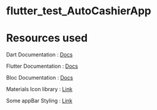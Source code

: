 # flutter_test_AutoCashierApp
 
# Resources used

Dart Documentation : [Docs](https://dart.dev/)

Flutter Documentation : [Docs](https://docs.flutter.dev/get-started/learn-flutter)

Bloc  Documentation : [Docs](https://bloclibrary.dev/getting-started/)

Materials Icon library : [Link](https://fonts.google.com/icons)

Some appBar Styling : [Link](https://www.repeato.app/centering-the-title-of-an-appbar-in-flutter/#:~:text=The%20simplest%20and%20most%20efficient,both%20Android%20and%20iOS%20platforms.)